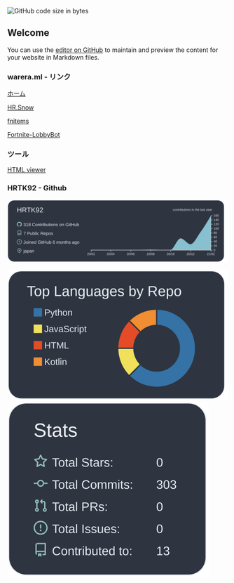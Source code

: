 ![GitHub code size in bytes](https://img.shields.io/github/languages/code-size/HRTK92/warera-links)
## Welcome

You can use the [editor on GitHub](https://github.com/HRTK92/warera-github/edit/main/docs/index.md) to maintain and preview the content for your website in Markdown files.


### warera.ml - リンク

[ホーム](https://www.warera.ml)

[HR.Snow](https://hrsnow.warera.ml)

[fnitems](https://fnitems.warera.ml)

[Fortnite-LobbyBot](https://fnbot.warera.ml)

### ツール

[HTML viewer](https://links.warera.ml/html_viewer.html/)


### HRTK92 - Github

[![](https://raw.githubusercontent.com/HRTK92/HRTK92/main/profile-summary-card-output/nord_dark/0-profile-details.svg)](https://github.com/vn7n24fzkq/github-profile-summary-cards)

[![](https://raw.githubusercontent.com/HRTK92/HRTK92/main/profile-summary-card-output/nord_dark/1-repos-per-language.svg)](https://github.com/vn7n24fzkq/github-profile-summary-cards)
[![](https://raw.githubusercontent.com/HRTK92/HRTK92/main/profile-summary-card-output/nord_dark/3-stats.svg)](https://github.com/vn7n24fzkq/github-profile-summary-cards)
